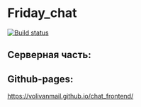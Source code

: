 # Friday_chat
[![Build status](https://ci.appveyor.com/api/projects/status/41hsvv470mgga5jp?svg=true)](https://ci.appveyor.com/project/Volivanmail/chat-frontend)

## Серверная часть:



## Github-pages:

https://volivanmail.github.io/chat_frontend/